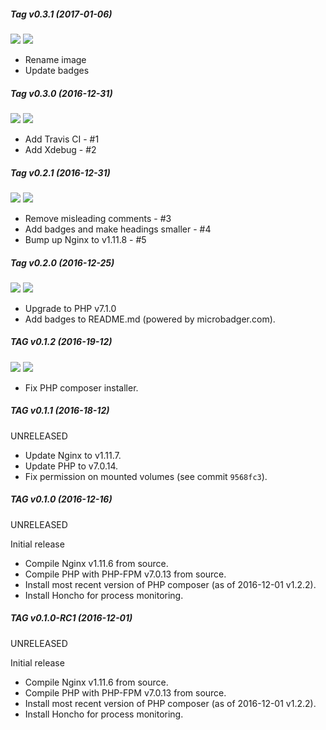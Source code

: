 ##### Tag v0.3.1 (2017-01-06)
[![](https://images.microbadger.com/badges/image/rtucek/nginx-php:v0.3.1.svg)](https://microbadger.com/images/rtucek/nginx-php:v0.3.1 "Get your own image badge on microbadger.com") [![](https://images.microbadger.com/badges/version/rtucek/nginx-php:v0.3.1.svg)](https://microbadger.com/images/rtucek/nginx-php:v0.3.1 "Get your own version badge on microbadger.com")

- Rename image
- Update badges

##### Tag v0.3.0 (2016-12-31)
[![](https://images.microbadger.com/badges/image/rtucek/nginx-php:v0.3.0.svg)](https://microbadger.com/images/rtucek/nginx-php:v0.3.0 "Get your own image badge on microbadger.com") [![](https://images.microbadger.com/badges/version/rtucek/nginx-php:v0.3.0.svg)](https://microbadger.com/images/rtucek/nginx-php:v0.3.0 "Get your own version badge on microbadger.com")

- Add Travis CI - #1
- Add Xdebug - #2

##### Tag v0.2.1 (2016-12-31)
[![](https://images.microbadger.com/badges/image/rtucek/nginx-php:v0.2.1.svg)](https://microbadger.com/images/rtucek/nginx-php:v0.2.1 "Get your own image badge on microbadger.com") [![](https://images.microbadger.com/badges/version/rtucek/nginx-php:v0.2.1.svg)](https://microbadger.com/images/rtucek/nginx-php:v0.2.1 "Get your own version badge on microbadger.com")

- Remove misleading comments - #3
- Add badges and make headings smaller - #4
- Bump up Nginx to v1.11.8 - #5

##### Tag v0.2.0 (2016-12-25)
[![](https://images.microbadger.com/badges/image/rtucek/nginx-php:v0.2.0.svg)](https://microbadger.com/images/rtucek/nginx-php:v0.2.0 "Get your own image badge on microbadger.com") [![](https://images.microbadger.com/badges/version/rtucek/nginx-php:v0.2.0.svg)](https://microbadger.com/images/rtucek/nginx-php:v0.2.0 "Get your own version badge on microbadger.com")

- Upgrade to PHP v7.1.0
- Add badges to README.md (powered by microbadger.com).

##### TAG v0.1.2 (2016-19-12)
[![](https://images.microbadger.com/badges/image/rtucek/nginx-php:v0.1.2.svg)](https://microbadger.com/images/rtucek/nginx-php:v0.1.2 "Get your own image badge on microbadger.com") [![](https://images.microbadger.com/badges/version/rtucek/nginx-php:v0.1.2.svg)](https://microbadger.com/images/rtucek/nginx-php:v0.1.2 "Get your own version badge on microbadger.com")

- Fix PHP composer installer.

##### TAG v0.1.1 (2016-18-12)
UNRELEASED

- Update Nginx to v1.11.7.
- Update PHP to v7.0.14.
- Fix permission on mounted volumes (see commit `9568fc3`).

##### TAG v0.1.0 (2016-12-16)
UNRELEASED

Initial release
- Compile Nginx v1.11.6 from source.
- Compile PHP with PHP-FPM v7.0.13 from source.
- Install most recent version of PHP composer (as of 2016-12-01 v1.2.2).
- Install Honcho for process monitoring.

##### TAG v0.1.0-RC1 (2016-12-01)
UNRELEASED

Initial release
- Compile Nginx v1.11.6 from source.
- Compile PHP with PHP-FPM v7.0.13 from source.
- Install most recent version of PHP composer (as of 2016-12-01 v1.2.2).
- Install Honcho for process monitoring.
